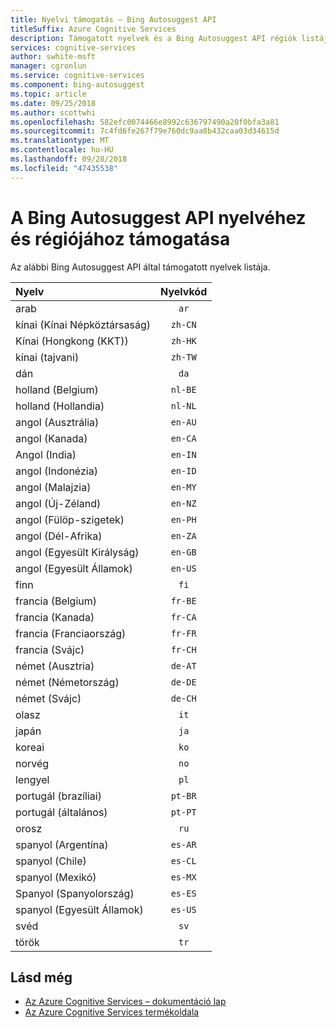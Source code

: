 ```yaml
---
title: Nyelvi támogatás – Bing Autosuggest API
titleSuffix: Azure Cognitive Services
description: Támogatott nyelvek és a Bing Autosuggest API régiók listáját.
services: cognitive-services
author: swhite-msft
manager: cgronlun
ms.service: cognitive-services
ms.component: bing-autosuggest
ms.topic: article
ms.date: 09/25/2018
ms.author: scottwhi
ms.openlocfilehash: 582efc0074466e8992c636797490a20f0bfa3a81
ms.sourcegitcommit: 7c4fd6fe267f79e760dc9aa8b432caa03d34615d
ms.translationtype: MT
ms.contentlocale: hu-HU
ms.lasthandoff: 09/28/2018
ms.locfileid: "47435538"
---
```

# <a name="language-and-region-support-for-the-bing-autosuggest-api"></a>A Bing Autosuggest API nyelvéhez és régiójához támogatása

Az alábbi Bing Autosuggest API által támogatott nyelvek listája.

| Nyelv    | Nyelvkód |
|:----------- |:-------------:|
| arab      | `ar`          |
| kínai (Kínai Népköztársaság)     | `zh-CN`          |
| Kínai (Hongkong (KKT))    | `zh-HK`          |
| kínai (tajvani)     | `zh-TW`          |
| dán      | `da`          |
| holland (Belgium)       | `nl-BE`          |
| holland (Hollandia)      | `nl-NL`          |
| angol (Ausztrália)    | `en-AU`          |
| angol (Kanada)     | `en-CA`          |
| Angol (India)    | `en-IN`          |
| angol (Indonézia)     | `en-ID`          |
| angol (Malajzia)     | `en-MY`          |
| angol (Új-Zéland)    | `en-NZ`          |
| angol (Fülöp-szigetek)     | `en-PH`          |
| angol (Dél-Afrika)    | `en-ZA`          |
| angol (Egyesült Királyság)    | `en-GB`          |
| angol (Egyesült Államok)    | `en-US`          |
| finn     | `fi`          |
| francia (Belgium)     | `fr-BE`          |
| francia (Kanada)     | `fr-CA`          |
| francia (Franciaország)     | `fr-FR`          |
| francia (Svájc)      | `fr-CH`          |
| német (Ausztria)      | `de-AT`          |
| német (Németország)      | `de-DE`          |
| német (Svájc)      | `de-CH`          |
| olasz     | `it`          |
| japán    | `ja`          |
| koreai      | `ko`          |
| norvég   | `no`          |
| lengyel      | `pl`          |
| portugál (brazíliai)   | `pt-BR`|
| portugál (általános) | `pt-PT`|
| orosz     | `ru`          |
| spanyol (Argentína)    | `es-AR`          |
| spanyol (Chile)     | `es-CL`          |
| spanyol (Mexikó)    | `es-MX`          |
| Spanyol (Spanyolország)    | `es-ES`          |
| spanyol (Egyesült Államok)    | `es-US`          |
| svéd     | `sv`          |
| török     | `tr`          |

## <a name="see-also"></a>Lásd még

- [Az Azure Cognitive Services – dokumentáció lap](https://docs.microsoft.com/azure/cognitive-services/)
- [Az Azure Cognitive Services termékoldala](https://azure.microsoft.com/services/cognitive-services/)
